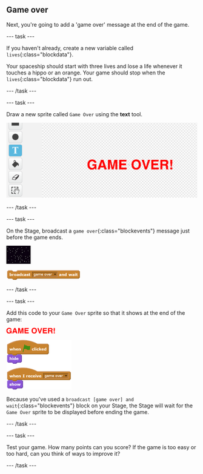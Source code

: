 ## Game over

Next, you're going to add a 'game over' message at the end of the game.

--- task ---

If you haven't already, create a new variable called `lives`{:class="blockdata"}.

Your spaceship should start with three lives and lose a life whenever it touches a hippo or an orange. Your game should stop when the `lives`{:class="blockdata"} run out.

--- /task ---

--- task ---

Draw a new sprite called `Game Over` using the **text** tool.

![screenshot](images/invaders-game-over.png)

--- /task ---

--- task ---

On the Stage, broadcast a `game over`{:class="blockevents"} message just before the game ends.

![gameover sprite](images/stage-sprite.png)

![blocks_1545216445_101819](images/blocks_1545216445_101819.png)

--- /task ---

--- task ---

Add this code to your `Game Over` sprite so that it shows at the end of the game:

![gameover sprite](images/gameover-sprite.png)

![blocks_1545216446_9185789](images/blocks_1545216446_9185789.png)

Because you've used a `broadcast [game over] and wait`{:class="blockevents"} block on your Stage, the Stage will wait for the `Game Over` sprite to be displayed before ending the game.

--- /task ---

--- task ---

Test your game. How many points can you score? If the game is too easy or too hard, can you think of ways to improve it?

--- /task ---
